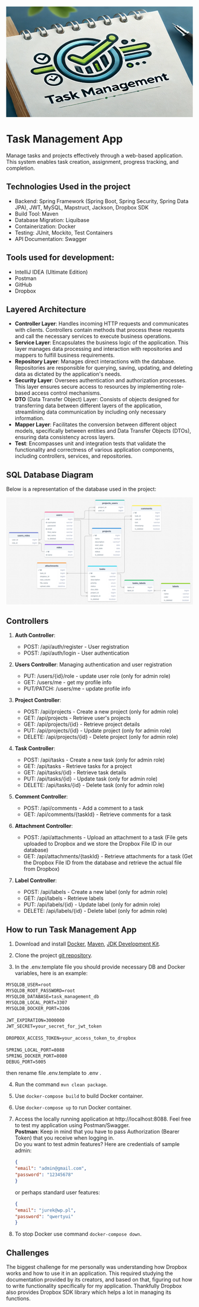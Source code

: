 ![logo_new.png](logo_new.png)
# Task Management App

Manage tasks and projects effectively through a web-based application. This system enables task creation, assignment, progress tracking, and completion.

## Technologies Used in the project
- Backend: Spring Framework (Spring Boot, Spring Security, Spring Data JPA), JWT, MySQL, Mapstruct, Jackson, Dropbox SDK
- Build Tool: Maven
- Database Migration: Liquibase
- Containerization: Docker
- Testing: JUnit, Mockito, Test Containers
- API Documentation: Swagger

## Tools used for development:
- IntelliJ IDEA (Ultimate Edition)
- Postman
- GitHub
- Dropbox

## Layered Architecture
- **Controller Layer**: Handles incoming HTTP requests and communicates with clients. Controllers contain methods that process these requests and call the necessary services to execute business operations.
- **Service Layer**: Encapsulates the business logic of the application. This layer manages data processing and interaction with repositories and mappers to fulfill business requirements.
- **Repository Layer**: Manages direct interactions with the database. Repositories are responsible for querying, saving, updating, and deleting data as dictated by the application's needs.
- **Security Layer**: Oversees authentication and authorization processes. This layer ensures secure access to resources by implementing role-based access control mechanisms.
- **DTO** (Data Transfer Object) Layer: Consists of objects designed for transferring data between different layers of the application, streamlining data communication by including only necessary information.
- **Mapper Layer**: Facilitates the conversion between different object models, specifically between entities and Data Transfer Objects (DTOs), ensuring data consistency across layers.
- **Test**: Encompasses unit and integration tests that validate the functionality and correctness of various application components, including controllers, services, and repositories.

## SQL Database Diagram
Below is a representation of the database used in the project:

![task-management-db-diagram.png](task-management-db-diagram.png)

## Controllers

1. **Auth Controller**:
    - POST: /api/auth/register - User registration
    - POST: /api/auth/login - User authentication

2. **Users Controller**: Managing authentication and user registration
    - PUT: /users/{id}/role - update user role (only for admin role)
    - GET: /users/me - get my profile info
    - PUT/PATCH: /users/me - update profile info

3. **Project Controller**:
    - POST: /api/projects - Create a new project  (only for admin role)
    - GET: /api/projects - Retrieve user's projects
    - GET: /api/projects/{id} - Retrieve project details
    - PUT: /api/projects/{id} - Update project (only for admin role)
    - DELETE: /api/projects/{id} - Delete project (only for admin role)

4. **Task Controller**:
    - POST: /api/tasks - Create a new task (only for admin role)
    - GET: /api/tasks - Retrieve tasks for a project
    - GET: /api/tasks/{id} - Retrieve task details
    - PUT: /api/tasks/{id} - Update task (only for admin role)
    - DELETE: /api/tasks/{id} - Delete task (only for admin role)

5. **Comment Controller**:
    - POST: /api/comments - Add a comment to a task
    - GET: /api/comments/{taskId} - Retrieve comments for a task

6. **Attachment Controller**:
    - POST: /api/attachments - Upload an attachment to a task (File gets uploaded to Dropbox and we store the Dropbox File ID in our database)
    - GET: /api/attachments/{taskId} - Retrieve attachments for a task (Get the Dropbox File ID from the database and retrieve the actual file from Dropbox)

7. **Label Controller**:
    - POST: /api/labels - Create a new label (only for admin role)
    - GET: /api/labels - Retrieve labels
    - PUT: /api/labels/{id} - Update label (only for admin role)
    - DELETE: /api/labels/{id} - Delete label (only for admin role)

## How to run Task Management App
1. Download and install [Docker](https://www.docker.com/products/docker-desktop/), [Maven](https://maven.apache.org/download.cgi), [JDK Development Kit](https://www.oracle.com/pl/java/technologies/downloads/).

2. Clone the project [git repository](https://github.com/QbaSekowski/task-management-app.git).

3. In the .env.template file you should provide necessary DB and Docker variables, here is an example:
```mysql
MYSQLDB_USER=root
MYSQLDB_ROOT_PASSWORD=root
MYSQLDB_DATABASE=task_management_db
MYSQLDB_LOCAL_PORT=3307
MYSQLDB_DOCKER_PORT=3306

JWT_EXPIRATION=3000000
JWT_SECRET=your_secret_for_jwt_token

DROPBOX_ACCESS_TOKEN=your_access_token_to_dropbox

SPRING_LOCAL_PORT=8088
SPRING_DOCKER_PORT=8080
DEBUG_PORT=5005
```
then rename file .env.template to .env .

4. Run the command `mvn clean package`.

5. Use `docker-compose build` to build Docker container.

6. Use `docker-compose up` to run Docker container.

7. Access the locally running application at http://localhost:8088.
   Feel free to test my application using Postman/Swagger.  
   **Postman**: Keep in mind that you have to pass Authorization (Bearer Token) that you receive when logging in.  
   Do you want to test admin features? Here are credentials of sample admin:
   ```json
   {
   "email": "admin@gmail.com",
   "password": "12345678"
   }
   ```
   or perhaps standard user features:
   ```json
   {
   "email": "jurek@wp.pl",
   "password": "qwertyui"
   }
   ```
   
8. To stop Docker use command `docker-compose down`.

## Challenges
The biggest challenge for me personally was understanding how Dropbox works and how to use it in an application. This required studying the documentation provided by its creators, and based on that, figuring out how to write functionality specifically for my application.
Thankfully Dropbox also provides Dropbox SDK library which helps a lot in managing its functions.